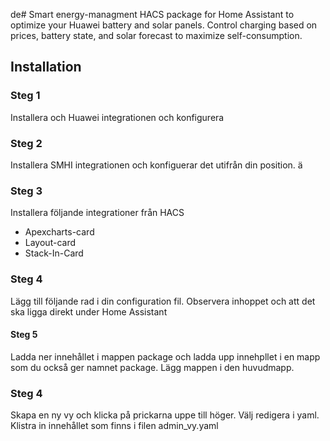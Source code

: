 de# Smart energy-managment
HACS package for Home Assistant to optimize your Huawei battery and solar panels. Control charging based on prices, battery state, and solar forecast to maximize self-consumption.

## Installation
### Steg 1
Installera och Huawei integrationen och konfigurera 

### Steg 2
Installera SMHI integrationen och konfiguerar det utifrån din position. ä

### Steg 3
Installera följande integrationer från HACS
- Apexcharts-card
- Layout-card
- Stack-In-Card

### Steg 4
Lägg till följande rad i din configuration fil. Observera inhoppet och att det ska ligga direkt under Home Assistant 

#### Steg 5
Ladda ner innehållet i mappen package och ladda upp innehpllet i en mapp som du också ger namnet package. Lägg mappen i den huvudmapp. 

### Steg 4
Skapa en ny vy och klicka på prickarna uppe till höger. Välj redigera i yaml. Klistra in innehållet som finns i filen admin_vy.yaml
